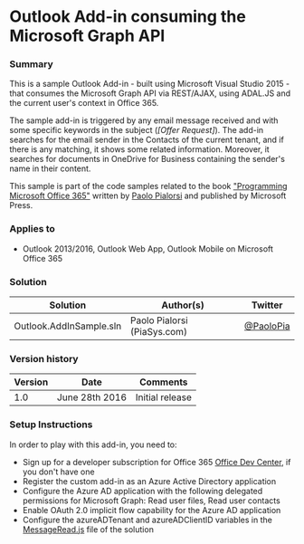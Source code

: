 # Outlook Add-in consuming the Microsoft Graph API

### Summary ###
This is a sample Outlook Add-in - built using Microsoft Visual Studio 2015 - that consumes the Microsoft Graph API via REST/AJAX, using ADAL.JS and the current user's context in Office 365.

The sample add-in is triggered by any email message received and with some specific keywords in the subject (*[Offer Request]*). The add-in searches for the email sender in the Contacts of the current tenant, and if there is any matching, it shows some related information. Moreover, it searches for documents in OneDrive for Business containing the sender's name in their content.

This sample is part of the code samples related to the book ["Programming Microsoft Office 365"](https://www.microsoftpressstore.com/store/programming-microsoft-office-365-includes-current-book-9781509300914) written by [Paolo Pialorsi](https://twitter.com/PaoloPia) and published by Microsoft Press.

### Applies to ###
-  Outlook 2013/2016, Outlook Web App, Outlook Mobile on Microsoft Office 365

### Solution ###
Solution | Author(s) | Twitter
---------|-----------|--------
Outlook.AddInSample.sln | Paolo Pialorsi (PiaSys.com) | [@PaoloPia](https://twitter.com/PaoloPia)

### Version history ###
Version  | Date | Comments
---------| -----| --------
1.0  | June 28th 2016 | Initial release

### Setup Instructions ###
In order to play with this add-in, you need to:

-  Sign up for a developer subscription for Office 365 [Office Dev Center](http://dev.office.com/), if you don't have one
-  Register the custom add-in as an Azure Active Directory application
-  Configure the Azure AD application with the following delegated permissions for Microsoft Graph: Read user files, Read user contacts
-  Enable OAuth 2.0 implicit flow capability for the Azure AD application
-  Configure the azureADTenant and azureADClientID variables in the [MessageRead.js](./Outlook.AddInSampleWeb/MessageRead.js) file of the solution

 
